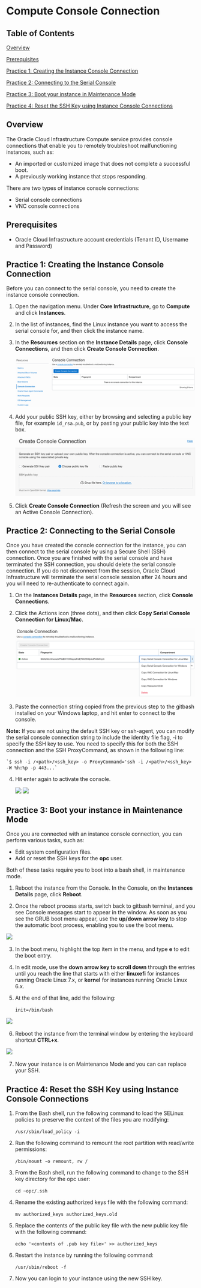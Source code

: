 # Compute Console Connection

## Table of Contents

[Overview](#overview)

[Prerequisites](#Prerequisites)

[Practice 1: Creating the Instance Console Connection](#practice-1-creating-the-instance-console-connection)

[Practice 2: Connecting to the Serial Console](#practice-2-connecting-to-serial-console)

[Practice 3: Boot your instance in Maintenance Mode](#practice-3-boot-your-instance-in-maintenance-mode)

[Practice 4: Reset the SSH Key using Instance Console Connections](#practice-4-reset-the-ssh-key-using-instance-console-connections)

## Overview

The Oracle Cloud Infrastructure Compute service provides console connections that enable you to remotely troubleshoot malfunctioning instances, such as:

- An imported or customized image that does not complete a successful boot.
- A previously working instance that stops responding.

There are two types of instance console connections:

- Serial console connections
- VNC console connections

## Prerequisites 

- Oracle Cloud Infrastructure account credentials (Tenant ID, Username and Password)

## Practice 1: Creating the Instance Console Connection

Before you can connect to the serial console, you need to create the instance console connection.

1. Open the navigation menu. Under **Core Infrastructure**, go to **Compute** and click **Instances**.

2. In the list of instances, find the Linux instance you want to access the serial console for, and then click the instance name.

3. In the **Resources** section on the **Instance Details** page, click **Console Connections**, and then click **Create Console Connection**.
   
   ![]( img/image001.png)
   
4. Add your public SSH key, either by browsing and selecting a public key file, for example `id_rsa.pub`, or by pasting your public key into the text box.
   
   ![]( img/image002.png)
   
5. Click **Create Console Connection** (Refresh the screen and you will see an Active Console Connection).

  
## Practice 2: Connecting to the Serial Console

Once you have created the console connection for the instance, you can then connect to the serial console by using a Secure Shell (SSH) connection. Once you are finished with the serial console and have terminated the SSH connection, you should delete the serial console connection. If you do not disconnect from the session, Oracle Cloud Infrastructure will terminate the serial console session after 24 hours and you will need to re-authenticate to connect again.


1. On the **Instances Details** page, in the **Resources** section, click **Console Connections**.

2. Click the Actions icon (three dots), and then click **Copy Serial Console Connection for Linux/Mac**.
   
   ![]( img/image004.png)

   
3. Paste the connection string copied from the previous step to the gitbash installed on your Windows laptop, and hit enter to connect to the console.

**Note:** 
If you are not using the default SSH key or ssh-agent, you can modify the serial console connection string to include the identity file flag, -i to specify the SSH key to use. You need to specify this for both the SSH connection and the SSH ProxyCommand, as shown in the following line:


    `$ ssh -i /<path>/<ssh_key> -o ProxyCommand='ssh -i /<path>/<ssh_key> -W %h:%p -p 443...`
    
4. Hit enter again to activate the console.
    
    ![]( img/image005.png)
    ![]( img/image006.png)
   

## Practice 3: Boot your instance in Maintenance Mode

Once you are connected with an instance console connection, you can perform various tasks, such as:

- Edit system configuration files.
- Add or reset the SSH keys for the **opc** user.

Both of these tasks require you to boot into a bash shell, in maintenance mode.
  
1. Reboot the instance from the Console. In the Console, on the **Instances Details** page, click **Reboot**.
  
2. Once the reboot process starts, switch back to gitbash terminal, and you see Console messages start to appear in the window. As soon as you see the GRUB boot menu appear, use the **up/down arrow key** to stop the automatic boot process, enabling you to use the boot menu.
  
  ![]( img/image007.png)
  
3. In the boot menu, highlight the top item in the menu, and type **e** to edit the boot entry.
  
4. In edit mode, use the **down arrow key to scroll down** through the entries until you reach the line that starts with either **linuxefi** for instances running Oracle Linux 7.x, or **kernel** for instances running Oracle Linux 6.x.
  
5. At the end of that line, add the following:
  
     `init=/bin/bash`
    
![]( img/image008.png)
    
6. Reboot the instance from the terminal window by entering the keyboard shortcut **CTRL+x**.
   
![]( img/image009.png)

7. Now your instance is on Maintenance Mode and you can can replace your SSH.

## Practice 4: Reset the SSH Key using Instance Console Connections

1. From the Bash shell, run the following command to load the SELinux policies to preserve the context of the files you are modifying:

    `/usr/sbin/load_policy -i`

2. Run the following command to remount the root partition with read/write permissions:

    `/bin/mount -o remount, rw /`

3. From the Bash shell, run the following command to change to the SSH key directory for the opc user:

    `cd ~opc/.ssh`

4. Rename the existing authorized keys file with the following command:

    `mv authorized_keys authorized_keys.old`

5. Replace the contents of the public key file with the new public key file with the following command:

    `echo '<contents of .pub key file>' >> authorized_keys`

6. Restart the instance by running the following command:

    `/usr/sbin/reboot -f`

7. Now you can login to your instance using the new SSH key. 
